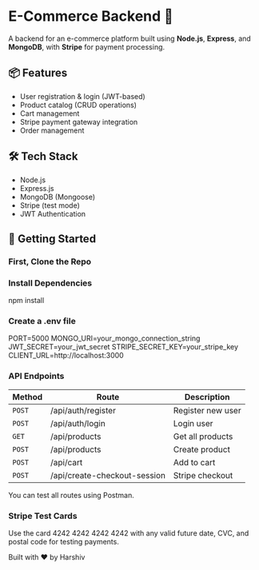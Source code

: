 # E-Commerce Backend 🛒

A backend for an e-commerce platform built using **Node.js**, **Express**, and **MongoDB**, with **Stripe** for payment processing.

## 📦 Features

- User registration & login (JWT-based)
- Product catalog (CRUD operations)
- Cart management
- Stripe payment gateway integration
- Order management

## 🛠️ Tech Stack

- Node.js
- Express.js
- MongoDB (Mongoose)
- Stripe (test mode)
- JWT Authentication

## 🚀 Getting Started

### First, Clone the Repo

### Install Dependencies
npm install

### Create a .env file 
PORT=5000
MONGO_URI=your_mongo_connection_string
JWT_SECRET=your_jwt_secret
STRIPE_SECRET_KEY=your_stripe_key
CLIENT_URL=http://localhost:3000

### API Endpoints
| Method | Route                        | Description       |
| ------ | ---------------------------- | ----------------- |
| `POST` | /api/auth/register           | Register new user |
| `POST` | /api/auth/login              | Login user        |
| `GET`  | /api/products                | Get all products  |
| `POST` | /api/products                | Create product    |
| `POST` | /api/cart                    | Add to cart       |
| `POST` | /api/create-checkout-session | Stripe checkout   |

You can test all routes using Postman.

### Stripe Test Cards
Use the card 4242 4242 4242 4242 with any valid future date, CVC, and postal code for testing payments.

Built with ❤️ by Harshiv
